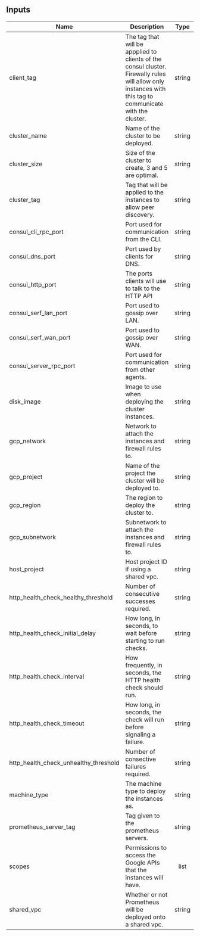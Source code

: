 
## Inputs

| Name | Description | Type | Default | Required |
|------|-------------|:----:|:-----:|:-----:|
| client_tag | The tag that will be appplied to clients of the consul cluster. Firewally rules will allow only instances with this tag to communicate with the cluster. | string | `consul-client` | no |
| cluster_name | Name of the cluster to be deployed. | string | - | yes |
| cluster_size | Size of the cluster to create, 3 and 5 are optimal. | string | `3` | no |
| cluster_tag | Tag that will be applied to the instances to allow peer discovery. | string | - | yes |
| consul_cli_rpc_port | Port used for communication from the CLI. | string | `8400` | no |
| consul_dns_port | Port used by clients for DNS. | string | `8600` | no |
| consul_http_port | The ports clients will use to talk to the HTTP API | string | `8500` | no |
| consul_serf_lan_port | Port used to gossip over LAN. | string | `8301` | no |
| consul_serf_wan_port | Port used to gossip over WAN. | string | `8302` | no |
| consul_server_rpc_port | Port used for communication from other agents. | string | `8300` | no |
| disk_image | Image to use when deploying the cluster instances. | string | - | yes |
| gcp_network | Network to attach the instances and firewall rules to. | string | - | yes |
| gcp_project | Name of the project the cluster will be deployed to. | string | - | yes |
| gcp_region | The region to deploy the cluster to. | string | - | yes |
| gcp_subnetwork | Subnetwork to attach the instances and firewall rules to. | string | - | yes |
| host_project | Host project ID if using a shared vpc. | string | `` | no |
| http_health_check_healthy_threshold | Number of consecutive successes required. | string | `2` | no |
| http_health_check_initial_delay | How long, in seconds, to wait before starting to run checks. | string | `50` | no |
| http_health_check_interval | How frequently, in seconds, the HTTP health check should run. | string | `5` | no |
| http_health_check_timeout | How long, in seconds, the check will run before signaling a failure. | string | `5` | no |
| http_health_check_unhealthy_threshold | Number of consective failures required. | string | `2` | no |
| machine_type | The machine type to deploy the instances as. | string | `n1-standard-1` | no |
| prometheus_server_tag | Tag given to the prometheus servers. | string | `prometheus-server` | no |
| scopes | Permissions to access the Google APIs that the instances will have. | list | `<list>` | no |
| shared_vpc | Whether or not Prometheus will be deployed onto a shared vpc. | string | `false` | no |

